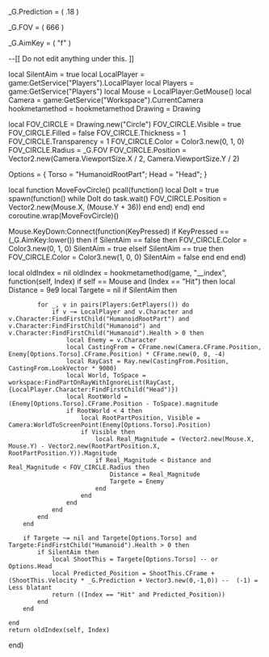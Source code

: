 _G.Prediction =  (  .18  )

_G.FOV =  (  666  )

_G.AimKey =  (  "f"  )


--[[
	Do not edit anything under this.
]]

local SilentAim = true
local LocalPlayer = game:GetService("Players").LocalPlayer
local Players = game:GetService("Players")
local Mouse = LocalPlayer:GetMouse()
local Camera = game:GetService("Workspace").CurrentCamera
hookmetamethod = hookmetamethod
Drawing = Drawing

local FOV_CIRCLE = Drawing.new("Circle")
FOV_CIRCLE.Visible = true
FOV_CIRCLE.Filled = false
FOV_CIRCLE.Thickness = 1
FOV_CIRCLE.Transparency = 1
FOV_CIRCLE.Color = Color3.new(0, 1, 0)
FOV_CIRCLE.Radius = _G.FOV
FOV_CIRCLE.Position = Vector2.new(Camera.ViewportSize.X / 2, Camera.ViewportSize.Y / 2)

Options = {
	Torso = "HumanoidRootPart";
	Head = "Head";
}

local function MoveFovCircle()
	pcall(function()
		local DoIt = true
		spawn(function()
			while DoIt do task.wait()
				FOV_CIRCLE.Position = Vector2.new(Mouse.X, (Mouse.Y + 36))
			end
		end)
	end)
end coroutine.wrap(MoveFovCircle)()

Mouse.KeyDown:Connect(function(KeyPressed)
	if KeyPressed == (_G.AimKey:lower()) then
		if SilentAim == false then
			FOV_CIRCLE.Color = Color3.new(0, 1, 0)
			SilentAim = true
		elseif SilentAim == true then
			FOV_CIRCLE.Color = Color3.new(1, 0, 0)
			SilentAim = false
		end
	end
end)

local oldIndex = nil 
oldIndex = hookmetamethod(game, "__index", function(self, Index)
	if self == Mouse and (Index == "Hit") then 
		local Distance = 9e9
		local Targete = nil
		if SilentAim then
			
			for _, v in pairs(Players:GetPlayers()) do 
				if v ~= LocalPlayer and v.Character and v.Character:FindFirstChild("HumanoidRootPart") and v.Character:FindFirstChild("Humanoid") and v.Character:FindFirstChild("Humanoid").Health > 0 then
					local Enemy = v.Character	
					local CastingFrom = CFrame.new(Camera.CFrame.Position, Enemy[Options.Torso].CFrame.Position) * CFrame.new(0, 0, -4)
					local RayCast = Ray.new(CastingFrom.Position, CastingFrom.LookVector * 9000)
					local World, ToSpace = workspace:FindPartOnRayWithIgnoreList(RayCast, {LocalPlayer.Character:FindFirstChild("Head")})
					local RootWorld = (Enemy[Options.Torso].CFrame.Position - ToSpace).magnitude
					if RootWorld < 4 then
						local RootPartPosition, Visible = Camera:WorldToScreenPoint(Enemy[Options.Torso].Position)
						if Visible then
							local Real_Magnitude = (Vector2.new(Mouse.X, Mouse.Y) - Vector2.new(RootPartPosition.X, RootPartPosition.Y)).Magnitude
							if Real_Magnitude < Distance and Real_Magnitude < FOV_CIRCLE.Radius then
								Distance = Real_Magnitude
								Targete = Enemy
							end
						end
					end
				end
			end
		end
		
		if Targete ~= nil and Targete[Options.Torso] and Targete:FindFirstChild("Humanoid").Health > 0 then
			if SilentAim then
				local ShootThis = Targete[Options.Torso] -- or Options.Head
				local Predicted_Position = ShootThis.CFrame + (ShootThis.Velocity * _G.Prediction + Vector3.new(0,-1,0)) --  (-1) = Less blatant
				return ((Index == "Hit" and Predicted_Position))
			end
		end
		
	end
	return oldIndex(self, Index)
end)
